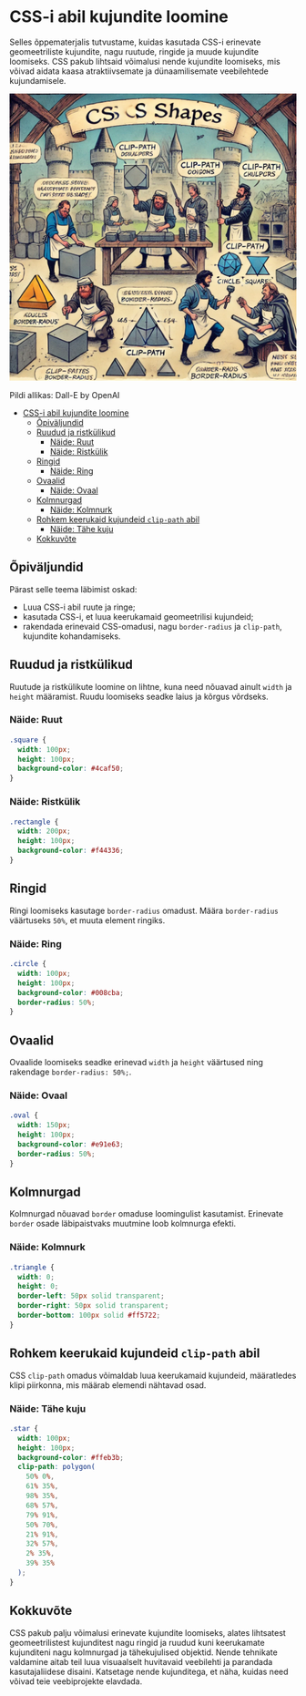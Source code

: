 # CSS-i abil kujundite loomine

Selles õppematerjalis tutvustame, kuidas kasutada CSS-i erinevate geomeetriliste kujundite, nagu ruutude, ringide ja muude kujundite loomiseks. CSS pakub lihtsaid võimalusi nende kujundite loomiseks, mis võivad aidata kaasa atraktiivsemate ja dünaamilisemate veebilehtede kujundamisele.

![CSS Shapes](CSS-Shapes.webp)

Pildi allikas: Dall-E by OpenAI

- [CSS-i abil kujundite loomine](#css-i-abil-kujundite-loomine)
  - [Õpiväljundid](#õpiväljundid)
  - [Ruudud ja ristkülikud](#ruudud-ja-ristkülikud)
    - [Näide: Ruut](#näide-ruut)
    - [Näide: Ristkülik](#näide-ristkülik)
  - [Ringid](#ringid)
    - [Näide: Ring](#näide-ring)
  - [Ovaalid](#ovaalid)
    - [Näide: Ovaal](#näide-ovaal)
  - [Kolmnurgad](#kolmnurgad)
    - [Näide: Kolmnurk](#näide-kolmnurk)
  - [Rohkem keerukaid kujundeid `clip-path` abil](#rohkem-keerukaid-kujundeid-clip-path-abil)
    - [Näide: Tähe kuju](#näide-tähe-kuju)
  - [Kokkuvõte](#kokkuvõte)

## Õpiväljundid

Pärast selle teema läbimist oskad:

- Luua CSS-i abil ruute ja ringe;
- kasutada CSS-i, et luua keerukamaid geomeetrilisi kujundeid;
- rakendada erinevaid CSS-omadusi, nagu `border-radius` ja `clip-path`, kujundite kohandamiseks.

## Ruudud ja ristkülikud

Ruutude ja ristkülikute loomine on lihtne, kuna need nõuavad ainult `width` ja `height` määramist. Ruudu loomiseks seadke laius ja kõrgus võrdseks.

### Näide: Ruut

```css
.square {
  width: 100px;
  height: 100px;
  background-color: #4caf50;
}
```

### Näide: Ristkülik

```css
.rectangle {
  width: 200px;
  height: 100px;
  background-color: #f44336;
}
```

## Ringid

Ringi loomiseks kasutage `border-radius` omadust. Määra `border-radius` väärtuseks `50%`, et muuta element ringiks.

### Näide: Ring

```css
.circle {
  width: 100px;
  height: 100px;
  background-color: #008cba;
  border-radius: 50%;
}
```

## Ovaalid

Ovaalide loomiseks seadke erinevad `width` ja `height` väärtused ning rakendage `border-radius: 50%;`.

### Näide: Ovaal

```css
.oval {
  width: 150px;
  height: 100px;
  background-color: #e91e63;
  border-radius: 50%;
}
```

## Kolmnurgad

Kolmnurgad nõuavad `border` omaduse loomingulist kasutamist. Erinevate `border` osade läbipaistvaks muutmine loob kolmnurga efekti.

### Näide: Kolmnurk

```css
.triangle {
  width: 0;
  height: 0;
  border-left: 50px solid transparent;
  border-right: 50px solid transparent;
  border-bottom: 100px solid #ff5722;
}
```

## Rohkem keerukaid kujundeid `clip-path` abil

CSS `clip-path` omadus võimaldab luua keerukamaid kujundeid, määratledes klipi piirkonna, mis määrab elemendi nähtavad osad.

### Näide: Tähe kuju

```css
.star {
  width: 100px;
  height: 100px;
  background-color: #ffeb3b;
  clip-path: polygon(
    50% 0%,
    61% 35%,
    98% 35%,
    68% 57%,
    79% 91%,
    50% 70%,
    21% 91%,
    32% 57%,
    2% 35%,
    39% 35%
  );
}
```

## Kokkuvõte

CSS pakub palju võimalusi erinevate kujundite loomiseks, alates lihtsatest geomeetrilistest kujunditest nagu ringid ja ruudud kuni keerukamate kujunditeni nagu kolmnurgad ja tähekujulised objektid. Nende tehnikate valdamine aitab teil luua visuaalselt huvitavaid veebilehti ja parandada kasutajaliidese disaini. Katsetage nende kujunditega, et näha, kuidas need võivad teie veebiprojekte elavdada.
